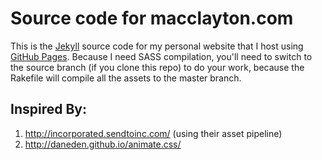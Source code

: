 Source code for macclayton.com
=========================

This is the [Jekyll](http://www.jekyllrb.com) source code for my personal website that I host using [GitHub Pages](http://pages.github.com/). Because I need SASS compilation, you'll need to switch to the source branch (if you clone this repo) to do your work, because the Rakefile will compile all the assets to the master branch.

Inspired By:
--------------------
1. http://incorporated.sendtoinc.com/ (using their asset pipeline)
2. http://daneden.github.io/animate.css/
